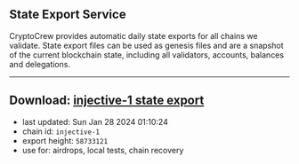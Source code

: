 ## State Export Service
CryptoCrew provides automatic daily state exports for all chains we validate. State export files can be used as genesis files and are a snapshot of the current blockchain state, including all validators, accounts, balances and delegations.

---
**Download: [injective-1 state export](https://dl.ccvalidators.com/SERVICE/injective/injective-1_export_58733121.json)**
---

- last updated: Sun Jan 28 2024 01:10:24
- chain id: `injective-1`
- export height: `58733121`
- use for: airdrops, local tests, chain recovery
